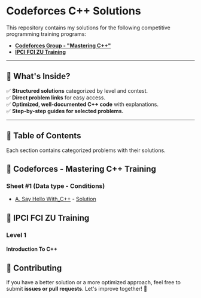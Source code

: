 # Codeforces C++ Solutions

This repository contains my solutions for the following competitive programming training programs:
- **[Codeforces Group - "Mastering C++"](https://codeforces.com/group/MWSDmqGsZm/contests)**
- **[IPCI FCI ZU Training](https://trello.com/b/RrXeJuOU/ipci-fci-zu-training)**

---

## 📌 What's Inside?
✅ **Structured solutions** categorized by level and contest.  
✅ **Direct problem links** for easy access.  
✅ **Optimized, well-documented C++ code** with explanations.  
✅ **Step-by-step guides for selected problems.**  

---

## 📂 Table of Contents
Each section contains categorized problems with their solutions.

## 🔹 Codeforces - Mastering C++ Training
### Sheet #1 (Data type - Conditions)
* [A. Say Hello With_C++](https://codeforces.com/group/MWSDmqGsZm/contest/219158/problem/A) - [Solution](https://github.com/basmasalim/CPP_Problems/blob/a2d33503b3986d8d0665a70a9c979c466f821ffb/Level-1/1-Introduction_To_C%2B%2B/ICPC_Assiut_University_Community/Sheet-1(Data%20type-Conditions)/A.%20Say%20Hello%20With_C%2B%2B/main.cpp)



## 🔹 IPCI FCI ZU Training
### Level 1
#### Introduction To C++



## 🤝 Contributing
If you have a better solution or a more optimized approach, feel free to submit **issues or pull requests**. Let's improve together! 🚀  
